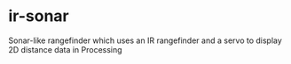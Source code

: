 # ir-sonar
Sonar-like rangefinder which uses an IR rangefinder and a servo to display 2D distance data in Processing
